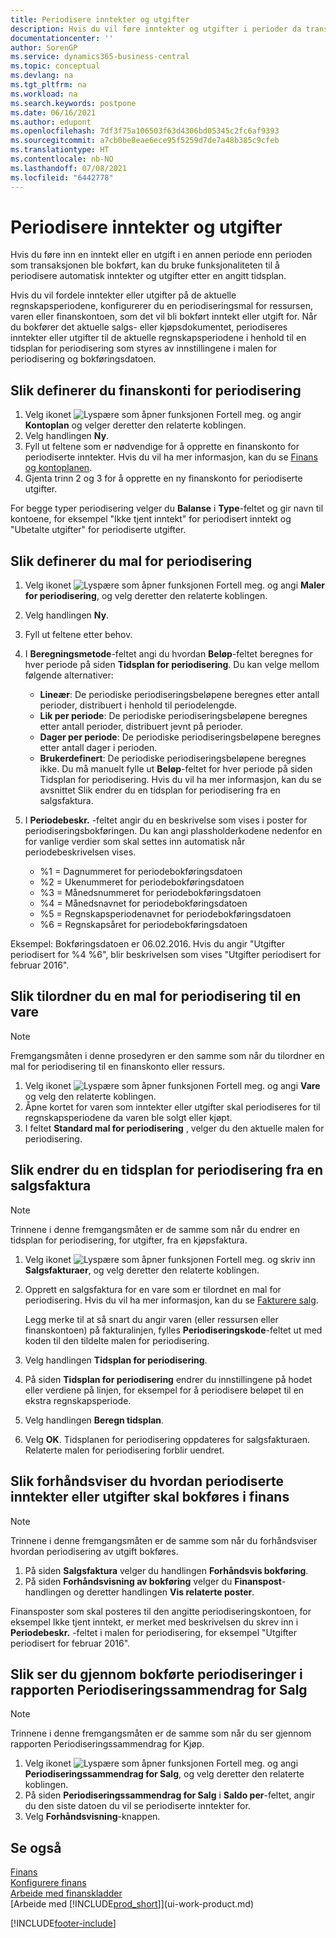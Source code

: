 ```yaml
---
title: Periodisere inntekter og utgifter
description: Hvis du vil føre inntekter og utgifter i perioder da transaksjonen ikke ble bokført i, kan du automatisk periodisere eller utsette dem etter en angitt tidsplan.
documentationcenter: ''
author: SorenGP
ms.service: dynamics365-business-central
ms.topic: conceptual
ms.devlang: na
ms.tgt_pltfrm: na
ms.workload: na
ms.search.keywords: postpone
ms.date: 06/16/2021
ms.author: edupont
ms.openlocfilehash: 7df3f75a106503f63d4306bd05345c2fc6af9393
ms.sourcegitcommit: a7cb0be8eae6ece95f5259d7de7a48b385c9cfeb
ms.translationtype: HT
ms.contentlocale: nb-NO
ms.lasthandoff: 07/08/2021
ms.locfileid: "6442778"
---
```

# <a name="defer-revenues-and-expenses"></a>Periodisere inntekter og utgifter
Hvis du føre inn en inntekt eller en utgift i en annen periode enn perioden som transaksjonen ble bokført, kan du bruke funksjonaliteten til å periodisere automatisk inntekter og utgifter etter en angitt tidsplan.

Hvis du vil fordele inntekter eller utgifter på de aktuelle regnskapsperiodene, konfigurerer du en periodiseringsmal for ressursen, varen eller finanskontoen, som det vil bli bokført inntekt eller utgift for. Når du bokfører det aktuelle salgs- eller kjøpsdokumentet, periodiseres inntekter eller utgifter til de aktuelle regnskapsperiodene i henhold til en tidsplan for periodisering som styres av innstillingene i malen for periodisering og bokføringsdatoen.

## <a name="to-set-up-a-gl-account-for-deferral"></a>Slik definerer du finanskonti for periodisering
1. Velg ikonet ![Lyspære som åpner funksjonen Fortell meg.](media/ui-search/search_small.png "Fortell hva du vil gjøre") og angir **Kontoplan** og velger deretter den relaterte koblingen.
2. Velg handlingen **Ny**.
3. Fyll ut feltene som er nødvendige for å opprette en finanskonto for periodiserte inntekter. Hvis du vil ha mer informasjon, kan du se [Finans og kontoplanen](finance-general-ledger.md).
4. Gjenta trinn 2 og 3 for å opprette en ny finanskonto for periodiserte utgifter.

For begge typer periodisering velger du **Balanse** i **Type**-feltet og gir navn til kontoene, for eksempel "Ikke tjent inntekt" for periodisert inntekt og "Ubetalte utgifter" for periodiserte utgifter.

## <a name="to-set-up-a-deferral-template"></a>Slik definerer du mal for periodisering
1. Velg ikonet ![Lyspære som åpner funksjonen Fortell meg.](media/ui-search/search_small.png "Fortell hva du vil gjøre") og angi **Maler for periodisering**, og velg deretter den relaterte koblingen.
2. Velg handlingen **Ny**.
3. Fyll ut feltene etter behov.
4. I **Beregningsmetode**-feltet angi du hvordan **Beløp**-feltet beregnes for hver periode på siden **Tidsplan for periodisering**. Du kan velge mellom følgende alternativer:

   * **Lineær**: De periodiske periodiseringsbeløpene beregnes etter antall perioder, distribuert i henhold til periodelengde.
   * **Lik per periode**: De periodiske periodiseringsbeløpene beregnes etter antall perioder, distribuert jevnt på perioder.
   * **Dager per periode**: De periodiske periodiseringsbeløpene beregnes etter antall dager i perioden.
   * **Brukerdefinert**: De periodiske periodiseringsbeløpene beregnes ikke. Du må manuelt fylle ut **Beløp**-feltet for hver periode på siden Tidsplan for periodisering. Hvis du vil ha mer informasjon, kan du se avsnittet Slik endrer du en tidsplan for periodisering fra en salgsfaktura.
5. I **Periodebeskr.** -feltet angir du en beskrivelse som vises i poster for periodiseringsbokføringen. Du kan angi plassholderkodene nedenfor en for vanlige verdier som skal settes inn automatisk når periodebeskrivelsen vises.

   * %1 = Dagnummeret for periodebokføringsdatoen
   * %2 = Ukenummeret for periodebokføringsdatoen
   * %3 = Månedsnummeret for periodebokføringsdatoen
   * %4 = Månedsnavnet for periodebokføringsdatoen
   * %5 = Regnskapsperiodenavnet for periodebokføringsdatoen
   * %6 = Regnskapsåret for periodebokføringsdatoen

Eksempel: Bokføringsdatoen er 06.02.2016. Hvis du angir "Utgifter periodisert for %4 %6", blir beskrivelsen som vises "Utgifter periodisert for februar 2016".

## <a name="to-assign-a-deferral-template-to-an-item"></a>Slik tilordner du en mal for periodisering til en vare
> [!NOTE]  
>   Fremgangsmåten i denne prosedyren er den samme som når du tilordner en mal for periodisering til en finanskonto eller ressurs.
1. Velg ikonet ![Lyspære som åpner funksjonen Fortell meg.](media/ui-search/search_small.png "Fortell hva du vil gjøre") og angi **Vare** og velg den relaterte koblingen.
2. Åpne kortet for varen som inntekter eller utgifter skal periodiseres for til regnskapsperiodene da varen ble solgt eller kjøpt.
3. I feltet **Standard mal for periodisering** , velger du den aktuelle malen for periodisering.

## <a name="to-change-a-deferral-schedule-from-a-sales-invoice"></a>Slik endrer du en tidsplan for periodisering fra en salgsfaktura
> [!NOTE]  
>   Trinnene i denne fremgangsmåten er de samme som når du endrer en tidsplan for periodisering, for utgifter, fra en kjøpsfaktura.

1. Velg ikonet ![Lyspære som åpner funksjonen Fortell meg.](media/ui-search/search_small.png "Fortell hva du vil gjøre") og skriv inn **Salgsfakturaer**, og velg deretter den relaterte koblingen.
2. Opprett en salgsfaktura for en vare som er tilordnet en mal for periodisering. Hvis du vil ha mer informasjon, kan du se [Fakturere salg](sales-how-invoice-sales.md).

    Legg merke til at så snart du angir varen (eller ressursen eller finanskontoen) på fakturalinjen, fylles **Periodiseringskode**-feltet ut med koden til den tildelte malen for periodisering.
3. Velg handlingen **Tidsplan for periodisering**.
4. På siden **Tidsplan for periodisering** endrer du innstillingene på hodet eller verdiene på linjen, for eksempel for å periodisere beløpet til en ekstra regnskapsperiode.
5. Velg handlingen **Beregn tidsplan**.
6. Velg **OK**. Tidsplanen for periodisering oppdateres for salgsfakturaen. Relaterte malen for periodisering forblir uendret.

## <a name="to-preview-how-deferred-revenues-or-expenses-will-be-posted-to-the-general-ledger"></a>Slik forhåndsviser du hvordan periodiserte inntekter eller utgifter skal bokføres i finans
> [!NOTE]  
>   Trinnene i denne fremgangsmåten er de samme som når du forhåndsviser hvordan periodisering av utgift bokføres.

1. På siden **Salgsfaktura** velger du handlingen **Forhåndsvis bokføring**.
2. På siden **Forhåndsvisning av bokføring** velger du **Finanspost**-handlingen og deretter handlingen **Vis relaterte poster**.

Finansposter som skal posteres til den angitte periodiseringskontoen, for eksempel Ikke tjent inntekt, er merket med beskrivelsen du skrev inn i **Periodebeskr.** -feltet i malen for periodisering, for eksempel "Utgifter periodisert for februar 2016".

## <a name="to-review-posted-deferrals-in-the-sales-deferral-summary-report"></a>Slik ser du gjennom bokførte periodiseringer i rapporten Periodiseringssammendrag for Salg
> [!NOTE]  
>   Trinnene i denne fremgangsmåten er de samme som når du ser gjennom rapporten Periodiseringssammendrag for Kjøp.

1. Velg ikonet ![Lyspære som åpner funksjonen Fortell meg.](media/ui-search/search_small.png "Fortell hva du vil gjøre") og angi **Periodiseringssammendrag for Salg**, og velg deretter den relaterte koblingen.
2. På siden **Periodiseringssammendrag for Salg** i **Saldo per**-feltet, angir du den siste datoen du vil se periodiserte inntekter for.
3. Velg **Forhåndsvisning**-knappen.

## <a name="see-also"></a>Se også
[Finans](finance.md)  
[Konfigurere finans](finance-setup-finance.md)  
[Arbeide med finanskladder](ui-work-general-journals.md)  
[Arbeide med [!INCLUDE[prod_short](includes/prod_short.md)]](ui-work-product.md)


[!INCLUDE[footer-include](includes/footer-banner.md)]